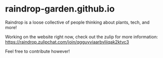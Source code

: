 # raindrop-garden.github.io

Raindrop is a loose collective of people thinking about plants, tech, and more!

Working on the website right now, check out the zulip for more information: https://raindrop.zulipchat.com/join/qgguyviaarbvliiqak2ktvc3

Feel free to contribute however!
